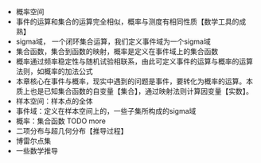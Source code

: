- 概率空间 
- 事件的运算和集合的运算完全相似，概率与测度有相同性质【数学工具的成熟】
- sigma域， 一个闭环集合运算，我们定义事件域为一个sigma域
- 集合函数，集合到函数的映射，概率是定义在事件域上的集合函数
- 概率通过频率稳定性与随机试验相联系，由此可定义事件的运算与概率的运算法则，如概率的加法公式
- 本章核心在事件与概率，现实中遇到的问题是事件，要转化为概率的运算。本质上也是已知集合函数的自变量【集合】，通过映射法则计算因变量【实数】。
- 样本空间：样本点的全体
- 事件域：定义在样本空间上的，一些子集所构成的sigma域
- 概率：集合函数
TODO more
- 二项分布与超几何分布【推导过程】
- 博雷尔点集
- 一些数学推导